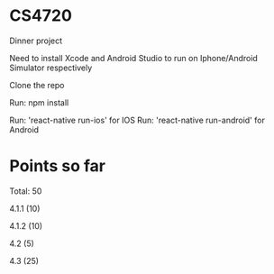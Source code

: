 # CS4720
Dinner project

Need to install Xcode and Android Studio to run on Iphone/Android Simulator respectively

Clone the repo

Run: npm install

Run: 'react-native run-ios' for IOS
Run: 'react-native run-android' for Android


# Points so far
Total: 50

4.1.1 (10)

4.1.2 (10)

4.2 (5)

4.3 (25)
